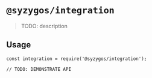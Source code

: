 # `@syzygos/integration`

> TODO: description

## Usage

```
const integration = require('@syzygos/integration');

// TODO: DEMONSTRATE API
```
